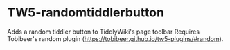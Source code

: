 # TW5-randomtiddlerbutton
Adds a random tiddler button to TiddlyWiki's page toolbar
Requires Tobibeer's random plugin (https://tobibeer.github.io/tw5-plugins/#random).

